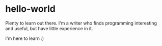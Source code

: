 # hello-world
Plenty to learn out there.
I'm a writer who finds programming interesting and useful, but have little experience in it.

I'm here to learn :)
